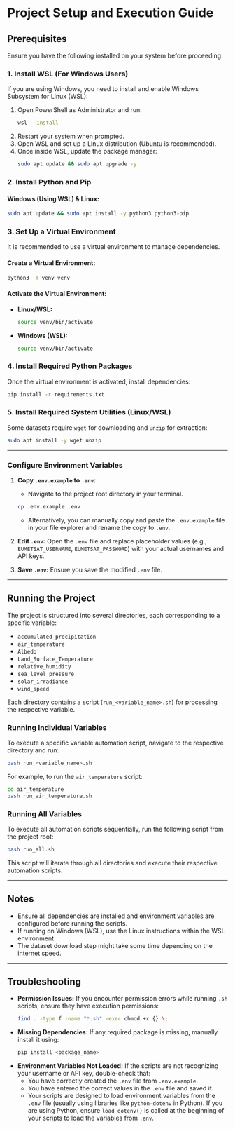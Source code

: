 # Project Setup and Execution Guide

## Prerequisites
Ensure you have the following installed on your system before proceeding:

### 1. Install WSL (For Windows Users)
If you are using Windows, you need to install and enable Windows Subsystem for Linux (WSL):

1. Open PowerShell as Administrator and run:
   ```sh
   wsl --install
   ```
2. Restart your system when prompted.
3. Open WSL and set up a Linux distribution (Ubuntu is recommended).
4. Once inside WSL, update the package manager:
   ```sh
   sudo apt update && sudo apt upgrade -y
   ```

### 2. Install Python and Pip

#### Windows (Using WSL) & Linux:
```sh
sudo apt update && sudo apt install -y python3 python3-pip
```

### 3. Set Up a Virtual Environment
It is recommended to use a virtual environment to manage dependencies.

#### Create a Virtual Environment:
```sh
python3 -m venv venv
```

#### Activate the Virtual Environment:
- **Linux/WSL:**
  ```sh
  source venv/bin/activate
  ```
- **Windows (WSL):**
  ```sh
  source venv/bin/activate
  ```

### 4. Install Required Python Packages
Once the virtual environment is activated, install dependencies:
```sh
pip install -r requirements.txt
```

### 5. Install Required System Utilities (Linux/WSL)
Some datasets require `wget` for downloading and `unzip` for extraction:
```sh
sudo apt install -y wget unzip
```

---

### Configure Environment Variables

1. **Copy `.env.example` to `.env`:**
   - Navigate to the project root directory in your terminal.
   ```sh
   cp .env.example .env
   ```
   - Alternatively, you can manually copy and paste the `.env.example` file in your file explorer and rename the copy to `.env`.
   
2. **Edit `.env`:** Open the `.env` file and replace placeholder values (e.g., `EUMETSAT_USERNAME`, `EUMETSAT_PASSWORD`) with your actual usernames and API keys.
3. **Save `.env`:** Ensure you save the modified `.env` file.

---

## Running the Project

The project is structured into several directories, each corresponding to a specific variable:

- `accumulated_precipitation`
- `air_temperature`
- `Albedo`
- `Land_Surface_Temperature`
- `relative_humidity`
- `sea_level_pressure`
- `solar_irradiance`
- `wind_speed`

Each directory contains a script (`run_<variable_name>.sh`) for processing the respective variable.

### Running Individual Variables
To execute a specific variable automation script, navigate to the respective directory and run:
```sh
bash run_<variable_name>.sh
```
For example, to run the `air_temperature` script:
```sh
cd air_temperature
bash run_air_temperature.sh
```

### Running All Variables
To execute all automation scripts sequentially, run the following script from the project root:
```sh
bash run_all.sh
```
This script will iterate through all directories and execute their respective automation scripts.

---

## Notes
- Ensure all dependencies are installed and environment variables are configured before running the scripts.
- If running on Windows (WSL), use the Linux instructions within the WSL environment.
- The dataset download step might take some time depending on the internet speed.

---

## Troubleshooting
- **Permission Issues:** If you encounter permission errors while running `.sh` scripts, ensure they have execution permissions:
  ```sh
  find . -type f -name "*.sh" -exec chmod +x {} \;
  ```
- **Missing Dependencies:** If any required package is missing, manually install it using:
  ```sh
  pip install <package_name>
  ```
- **Environment Variables Not Loaded:** If the scripts are not recognizing your username or API key, double-check that:
    - You have correctly created the `.env` file from `.env.example`.
    - You have entered the correct values in the `.env` file and saved it.
    - Your scripts are designed to load environment variables from the `.env` file (usually using libraries like `python-dotenv` in Python). If you are using Python, ensure `load_dotenv()` is called at the beginning of your scripts to load the variables from `.env`.
```